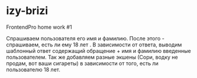 # izy-brizi
FrontendPro home work #1

Спрашиваем пользователя его имя и фамилию.
После этого - спрашиваем, есть ли ему 18 лет .
В зависимости от ответа, выводим шаблонный ответ содержащий обращение + имя и фамилию введенные пользователем.
Так же добавляем разные экшены (Сори, водку не продам, вот ваши сигареты) в зависимости от того, есть ли пользователю 18 лет.
